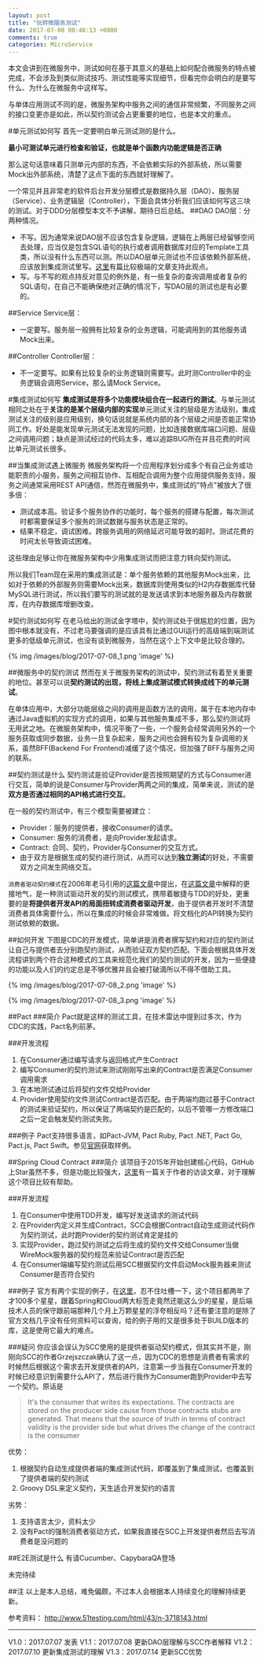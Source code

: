 ```yaml
---
layout: post
title: "玩转微服务测试"
date: 2017-07-08 00:48:13 +0800
comments: true
categories: MicroService
---
```

本文会讲到在微服务中，测试如何在基于其意义的基础上如何配合微服务的特点被完成，不会涉及到类似测试技巧、测试性能等实现细节，但看完你会明白的是要写什么、为什么在微服务中这样写。

与单体应用测试不同的是，微服务架构中服务之间的通信非常频繁，不同服务之间的接口变更亦是如此，所以契约测试会占更重要的地位，也是本文的重点。
<!--more-->
#单元测试如何写
首先一定要明白单元测试测的是什么。

**最小可测试单元进行检查和验证，也就是单个函数内功能逻辑是否正确**

那么这句话意味着只测单元内部的东西，不会依赖实际的外部系统，所以需要Mock出外部系统，清楚了这点下面的东西就好理解了。

一个常见并且非常老的软件后台开发分层模式是数据持久层（DAO）、服务层（Service）、业务逻辑层（Controller），下面会具体分析我们应该如何写这三块的测试。对于DDD分层模型本文不予讲解，期待日后总结。
##DAO
DAO层：分两种情况。

* 不写。因为通常来说DAO层不应该包含复杂逻辑，逻辑在上两层已经留够空间去处理，应当仅是包含SQL语句的执行或者调用数据库对应的Template工具类，所以没有什么东西可以测。所以DAO层单元测试也不应该依赖外部系统，应该放到集成测试里写。[这里](https://www.petrikainulainen.net/programming/testing/writing-tests-for-data-access-code-unit-tests-are-waste/)有篇比较极端的文章支持此观点。
* 写。与不写的观点持反对意见的例外是，有一些复杂的查询调用或者复杂的SQL语句，在自己不能确保绝对正确的情况下，写DAO层的测试也是有必要的。

##Service
Service层：

* 一定要写。服务层一般拥有比较复杂的业务逻辑，可能调用到的其他服务请Mock出来。

##Controller
Controller层：

* 不一定要写。如果有比较复杂的业务逻辑则需要写。此时测Controller中的业务逻辑会调用Service，那么请Mock Service。

#集成测试如何写
**集成测试是将多个功能模块组合在一起进行的测试**。与单元测试相同之处在于**关注的是某个层级内部的实现**单元测试关注的层级是方法级别，集成测试关注的级别是应用级别，换句话说就是系统内部的各个层级之间是否能正常协同工作。好处是能发现单元测试无法发现的问题，比如连接数据库端口问题、层级之间调用问题；缺点是测试经过的代码太多，难以追踪BUG所在并且花费的时间比单元测试长很多。

##当集成测试遇上微服务
微服务架构将一个应用程序划分成多个有自己业务或功能职责的小服务，服务之间相互协作、互相配合调用为整个应用提供服务支持，服务之间通常采用REST API通信，然而在微服务中，集成测试的"特点"被放大了很多倍：

* 测试成本高。验证多个服务协作的功能时，每个服务的搭建与配置，每次测试时都需要保证多个服务的测试数据与服务状态是正常的。
* 结果不稳定，调试困难。跨服务调用的网络延迟可能导致的超时。测试花费的时间太长导致调试困难。

这些理由足够让你在微服务架构中少用集成测试而把注意力转向契约测试。

所以我们Team现在采用的集成测试是：单个服务依赖的其他服务Mock出来，比如对于依赖的外部服务则需要Mock出来，数据库则使用类似的H2内存数据库代替MySQL进行测试，所以我们要写的测试就的是发送请求到本地服务器及内存数据库，在内存数据库增删改查。

#契约测试如何写
在老马给出的测试金字塔中，契约测试处于很尴尬的位置，因为图中根本就没有，不过老马要强调的是应该具有比通过GUI运行的高级端到端测试更多的低级单元测试，也没有谈到微服务，当然在这个上下文中是比较合理的。

{% img /images/blog/2017-07-08_1.png 'image' %}

##微服务中的契约测试
然而在关于微服务架构的测试中，契约测试有着至关重要的地位。甚至可以说**契约测试的出现，将线上集成测试模式转换成线下的单元测试**。

在单体应用中，大部分功能层级之间的调用是函数方法的调用，属于在本地内存中通过Java虚拟机的实现方式的调用，如果与其他服务集成不多，那么契约测试将无用武之地。在微服务架构中，情况平衡了一些，一个服务会经常调用另外的一个服务获取或同步数据，业务一旦复杂起来，服务之间也会拥有较为复杂调用的关系，虽然BFF(Backend For Frontend)减缓了这个情况，但加强了BFF与服务之间的联系。

##契约测试是什么
契约测试是验证Provider是否按照期望的方式与Consumer进行交互，简单的说是Consumer与Provider两两之间的集成，简单来说，测试的是**双方是否通过相同的API格式进行交互**。

在一般的契约测试中，有三个模型需要被建立：

* Provider：服务的提供者，接收Consumer的请求。
* Consumer: 服务的消费者，是向Provider发起请求。
* Contract: 合同、契约，Provider与Consumer的交互方式。
* 由于双方是根据生成的契约进行测试，从而可以达到**独立测试**的好处，不需要双方之间发生网络交互。

`消费者驱动契约模式`在2006年老马引用的[这篇文章](https://martinfowler.com/articles/consumerDrivenContracts.html)中提出，在[这篇文章](http://dius.com.au/2016/02/03/microservices-pact/)中解释的更接地气，是一种测试驱动开发的契约测试模式，携带着敏捷与TDD的好处，更重要的是**将提供者开发API的局面扭转成消费者驱动开发**，由于提供者开发时不清楚消费者具体需要什么，所以在集成的时候会非常难做。将文档化的API转换为契约测试依赖的数据。

##如何开发
下图是CDC的开发模式，简单讲是消费者撰写契约和对应的契约测试让自己与提供者去分别跑契约测试，从而验证双方契约匹配。下面会根据具体开发流程讲到两个符合这种模式的工具来规范化我们的契约测试的开发，因为一些便捷的功能以及人们的约定总是不够优雅并且会被打破滴所以不得不借助工具。

{% img /images/blog/2017-07-08_2.png 'image' %}

{% img /images/blog/2017-07-08_3.png 'image' %}

##Pact
###简介
Pact就是这样的测试工具，在技术雷达中提到过多次，作为CDC的实践，Pact名列前茅。

###开发流程

1. 在Consumer通过编写请求与返回格式产生Contract
2. 编写Consumer的契约测试来测试刚刚写出来的Contract是否满足Consumer调用需求
3. 在本地测试通过后将契约文件交给Provider
4. Provider使用契约文件测试Contract是否匹配。由于两端均跑过基于Contract的测试来验证契约，所以保证了两端契约是匹配的，以后不管哪一方修改端口之后一定会触发契约测试失败。

###例子
Pact支持很多语言，如Pact-JVM, Pact Ruby, Pact .NET, Pact Go, Pact.js, Pact Swift。参见[官网](https://docs.pact.io/)获取样例。

##Spring Cloud Contract
###简介
该项目于2015年开始创建核心代码，GitHub上Star虽然不多，但是功能比较强大，[这里](http://www.infoq.com/cn/news/2017/04/spring-cloud-contract)有一篇关于作者的访谈文章，对于理解这个项目比较有帮助。

###开发流程

1. 在Consumer中使用TDD开发，编写好发送请求的测试代码
2. 在Provider内定义并生成Contract，SCC会根据Contract自动生成测试代码作为契约测试，此时跑Provider的契约测试肯定是挂的
3. 实现Provider，跑过契约测试之后将生成的契约文件交给Consumer当做WireMock服务器的契约规范来验证Contract是否匹配
4. 在Consumer端编写契约测试后用SCC根据契约文件启动Mock服务器来测试Consumer是否符合契约

###例子
官方有两个实现的例子，在[这里](http://cloud.spring.io/spring-cloud-contract/spring-cloud-contract.html#_step_by_step_guide_to_cdc)，忍不住吐槽一下，这个项目都两年了才100多个星星，跟着Spring和Cloud两大标签走竟然还能这么少的星星，是后端技术人员的保守跟前端那种几个月上万颗星星的浮夸相反吗？还有要注意的是除了官方文档几乎没有任何资料可以查询，给的例子用的又是很多处于BUILD版本的库，这是使用它最大的难点。

###疑问
你应该会误认为SCC使用的是提供者驱动契约模式，但其实并不是，刚刚向SCC的作者Grzejszczak确认了这一点，因为CDC的思想是消费者有需求的时候然后根据这个需求去开发提供者的API，注意第一步当我在Consumer开发的时候已经意识到需要什么API了，然后进行我作为Consumer跑到Provider中去写一个契约。原话是

> It's the consumer that writes its expectations. The contracts are stored on the producer side cause from those contracts stubs are generated. That means that the source of truth in terms of contract validity is the provider side but what drives the change of the contract is the consumer

优势：

1. 根据契约自动生成提供者端的集成测试代码，即覆盖到了集成测试，也覆盖到了提供者端的契约测试
2. Groovy DSL来定义契约，天生适合开发契约的语言

劣势：

1. 支持语言太少，资料太少
2. 没有Pact的强制消费者驱动方式，如果我直接在SCC上开发提供者然后去写消费者是没问题的

##E2E测试是什么
有请Cucumber、CapybaraQA登场

未完待续

##注
以上是本人总结，难免偏颇，不过本人会根据本人持续变化的理解持续更新。

参考资料：
http://www.51testing.com/html/43/n-3718143.html

***

V1.0：2017.07.07 发表
V1.1：2017.07.08 更新DAO层理解与SCC作者解释
V1.2：2017.07.10 更新集成测试的理解
V1.3：2017.07.14 更新SCC优势